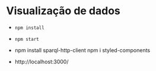 # Visualização de dados

* `npm install`

* `npm start`

* npm install sparql-http-client
npm i styled-components

* http://localhost:3000/


#